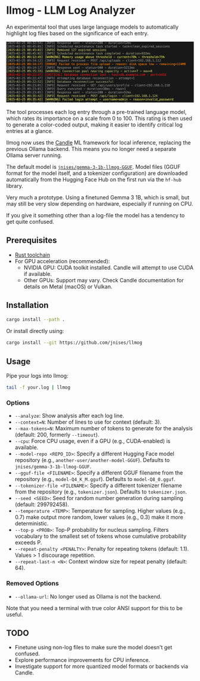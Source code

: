 # llmog - LLM Log Analyzer

An experimental tool that uses large language models to automatically highlight log files based on the significance of each entry.

![screenshot](docs/screenshot.webp)

The tool processes each log entry through a pre-trained language model, which rates its importance on a scale from 0 to 100. This rating is then used to generate a color-coded output, making it easier to identify critical log entries at a glance.

llmog now uses the [Candle](https://github.com/huggingface/candle) ML framework for local inference, replacing the previous Ollama backend. This means you no longer need a separate Ollama server running.

The default model is [`jnises/gemma-3-1b-llmog-GGUF`](https://huggingface.co/jnises/gemma-3-1b-llmog-GGUF). Model files (GGUF format for the model itself, and a tokenizer configuration) are downloaded automatically from the Hugging Face Hub on the first run via the `hf-hub` library.

Very much a prototype. Using a finetuned Gemma 3 1B, which is small, but may still be very slow depending on hardware, especially if running on CPU.

If you give it something other than a log-file the model has a tendency to get quite confused.

## Prerequisites

- [Rust toolchain](https://rustup.rs/)
- For GPU acceleration (recommended):
    - NVIDIA GPU: CUDA toolkit installed. Candle will attempt to use CUDA if available.
    - Other GPUs: Support may vary. Check Candle documentation for details on Metal (macOS) or Vulkan.

## Installation

```bash
cargo install --path .
```

Or install directly using:
```bash
cargo install --git https://github.com/jnises/llmog
```

## Usage

Pipe your logs into llmog:

```bash
tail -f your.log | llmog
```

### Options

- `--analyze`: Show analysis after each log line.
- `--context=N`: Number of lines to use for context (default: 3).
- `--max-tokens=N`: Maximum number of tokens to generate for the analysis (default: 200, formerly `--timeout`).
- `--cpu`: Force CPU usage, even if a GPU (e.g., CUDA-enabled) is available.
- `--model-repo <REPO_ID>`: Specify a different Hugging Face model repository (e.g., `another-user/another-model-GGUF`). Defaults to `jnises/gemma-3-1b-llmog-GGUF`.
- `--gguf-file <FILENAME>`: Specify a different GGUF filename from the repository (e.g., `model-Q4_K_M.gguf`). Defaults to `model-Q8_0.gguf`.
- `--tokenizer-file <FILENAME>`: Specify a different tokenizer filename from the repository (e.g., `tokenizer.json`). Defaults to `tokenizer.json`.
- `--seed <SEED>`: Seed for random number generation during sampling (default: 299792458).
- `--temperature <TEMP>`: Temperature for sampling. Higher values (e.g., 0.7) make output more random, lower values (e.g., 0.3) make it more deterministic.
- `--top-p <PROB>`: Top-P probability for nucleus sampling. Filters vocabulary to the smallest set of tokens whose cumulative probability exceeds P.
- `--repeat-penalty <PENALTY>`: Penalty for repeating tokens (default: 1.1). Values > 1 discourage repetition.
- `--repeat-last-n <N>`: Context window size for repeat penalty (default: 64).

### Removed Options

- `--ollama-url`: No longer used as Ollama is not the backend.

Note that you need a terminal with true color ANSI support for this to be useful.

## TODO

- Finetune using non-log files to make sure the model doesn't get confused.
- Explore performance improvements for CPU inference.
- Investigate support for more quantized model formats or backends via Candle.
